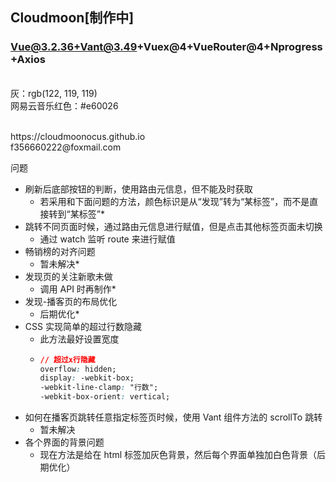 ## Cloudmoon[制作中]

### Vue@3.2.36+Vant@3.49+Vuex@4+VueRouter@4+Nprogress+Axios

<br>灰：rgb(122, 119, 119)
<br>网易云音乐红色：#e60026

<br>
https://cloudmoonocus.github.io
<br>
f356660222@foxmail.com
<br>

问题
<br>

-   刷新后底部按钮的判断，使用路由元信息，但不能及时获取
    -   若采用和下面问题的方法，颜色标识是从“发现”转为“某标签”，而不是直接转到“某标签”\*
-   跳转不同页面时候，通过路由元信息进行赋值，但是点击其他标签页面未切换
    -   通过 watch 监听 route 来进行赋值
-   畅销榜的对齐问题
    -   暂未解决\*
-   发现页的关注新歌未做
    -   调用 API 时再制作\*
-   发现-播客页的布局优化
    -   后期优化\*
-   CSS 实现简单的超过行数隐藏
    -   此方法最好设置宽度
    -   ```CSS
        // 超过x行隐藏
        overflow: hidden;
        display: -webkit-box;
        -webkit-line-clamp: "行数";
        -webkit-box-orient: vertical;
        ```
-   如何在播客页跳转任意指定标签页时候，使用 Vant 组件方法的 scrollTo 跳转
    -   暂未解决
-   各个界面的背景问题
    -   现在方法是给在 html 标签加灰色背景，然后每个界面单独加白色背景（后期优化）
